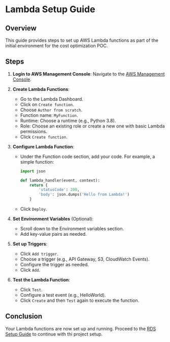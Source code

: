 # Lambda Setup Guide

## Overview
This guide provides steps to set up AWS Lambda functions as part of the initial environment for the cost optimization POC.

## Steps

1. **Login to AWS Management Console**: Navigate to the [AWS Management Console](https://aws.amazon.com/).

2. **Create Lambda Functions**:
   - Go to the Lambda Dashboard.
   - Click on `Create function`.
   - Choose `Author from scratch`.
   - Function name: `MyFunction`.
   - Runtime: Choose a runtime (e.g., Python 3.8).
   - Role: Choose an existing role or create a new one with basic Lambda permissions.
   - Click `Create function`.

3. **Configure Lambda Function**:
   - Under the Function code section, add your code. For example, a simple function:
     ```python
     import json

     def lambda_handler(event, context):
         return {
             'statusCode': 200,
             'body': json.dumps('Hello from Lambda!')
         }
     ```
   - Click `Deploy`.

4. **Set Environment Variables** (Optional):
   - Scroll down to the Environment variables section.
   - Add key-value pairs as needed.

5. **Set up Triggers**:
   - Click `Add trigger`.
   - Choose a trigger (e.g., API Gateway, S3, CloudWatch Events).
   - Configure the trigger as needed.
   - Click `Add`.

6. **Test the Lambda Function**:
   - Click `Test`.
   - Configure a test event (e.g., HelloWorld).
   - Click `Create` and then `Test` again to execute the function.

## Conclusion
Your Lambda functions are now set up and running. Proceed to the [RDS Setup Guide](rds-setup.md) to continue with thi project setup.

